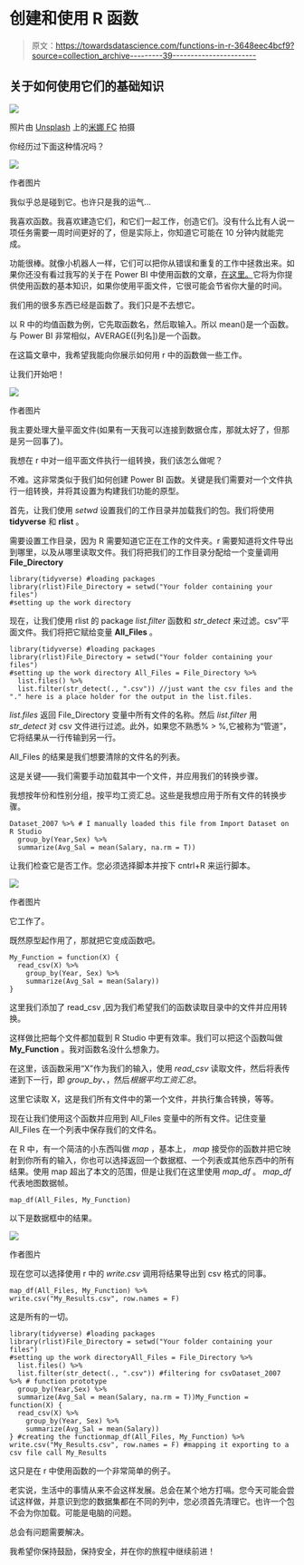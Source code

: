 # 创建和使用 R 函数

> 原文：<https://towardsdatascience.com/functions-in-r-3648eec4bcf9?source=collection_archive---------39----------------------->

## 关于如何使用它们的基础知识

![](img/0aebe95a53504a50192c664157460553.png)

照片由 [Unsplash](https://unsplash.com?utm_source=medium&utm_medium=referral) 上的[米娜 FC](https://unsplash.com/@mina_fc?utm_source=medium&utm_medium=referral) 拍摄

你经历过下面这种情况吗？

![](img/cf07d83a932acd9b0fab5f363dcca8ea.png)

作者图片

我似乎总是碰到它。也许只是我的运气…

我喜欢函数。我喜欢建造它们，和它们一起工作，创造它们。没有什么比有人说一项任务需要一周时间更好的了，但是实际上，你知道它可能在 10 分钟内就能完成。

功能很棒。就像小机器人一样，它们可以把你从错误和重复的工作中拯救出来。如果你还没有看过我写的关于在 Power BI 中使用函数的文章，[在这里。](/functions-in-power-bi-56e9e11e4669?source=friends_link&sk=32f65f6e5196dbd96ed43a53584ad2fc)它将为你提供使用函数的基本知识，如果你使用平面文件，它很可能会节省你大量的时间。

我们用的很多东西已经是函数了。我们只是不去想它。

以 R 中的均值函数为例，它先取函数名，然后取输入。所以 mean()是一个函数。与 Power BI 非常相似，AVERAGE([列名])是一个函数。

在这篇文章中，我希望我能向你展示如何用 r 中的函数做一些工作。

让我们开始吧！

![](img/4521f48cce1fa932ba0a61aa260fc2ec.png)

作者图片

我主要处理大量平面文件(如果有一天我可以连接到数据仓库，那就太好了，但那是另一回事了)。

我想在 r 中对一组平面文件执行一组转换，我们该怎么做呢？

不难。这非常类似于我们如何创建 Power BI 函数。关键是我们需要对一个文件执行一组转换，并将其设置为构建我们功能的原型。

首先，让我们使用 *setwd* 设置我们的工作目录并加载我们的包。我们将使用 **tidyverse** 和 **rlist** 。

需要设置工作目录，因为 R 需要知道它正在工作的文件夹。r 需要知道将文件导出到哪里，以及从哪里读取文件。我们将把我们的工作目录分配给一个变量调用 **File_Directory**

```
library(tidyverse) #loading packages
library(rlist)File_Directory = setwd("Your folder containing your files") 
#setting up the work directory
```

现在，让我们使用 rlist 的 package *list.filter* 函数和 *str_detect* 来过滤。csv”平面文件。我们将把它赋给变量 **All_Files** 。

```
library(tidyverse) #loading packages
library(rlist)File_Directory = setwd("Your folder containing your files") 
#setting up the work directory All_Files = File_Directory %>% 
  list.files() %>% 
  list.filter(str_detect(., ".csv")) //just want the csv files and the "." here is a place holder for the output in the list.files.
```

*list.files* 返回 File_Directory 变量中所有文件的名称。然后 *list.filter* 用 *str_detect* 对 csv 文件进行过滤。此外，如果您不熟悉% > %,它被称为“管道”，它将结果从一行传输到另一行。

All_Files 的结果是我们想要清除的文件名的列表。

这是关键——我们需要手动加载其中一个文件，并应用我们的转换步骤。

我想按年份和性别分组，按平均工资汇总。这些是我想应用于所有文件的转换步骤。

```
Dataset_2007 %>% # I manually loaded this file from Import Dataset on R Studio
  group_by(Year,Sex) %>% 
  summarize(Avg_Sal = mean(Salary, na.rm = T))
```

让我们检查它是否工作。您必须选择脚本并按下 cntrl+R 来运行脚本。

![](img/06869789a7bd9a7f0df2ac69eb34388b.png)

作者图片

它工作了。

既然原型起作用了，那就把它变成函数吧。

```
My_Function = function(X) {
  read_csv(X) %>% 
    group_by(Year, Sex) %>% 
    summarize(Avg_Sal = mean(Salary))
} 
```

这里我们添加了 read_csv ,因为我们希望我们的函数读取目录中的文件并应用转换。

这样做比把每个文件都加载到 R Studio 中更有效率。我们可以把这个函数叫做 **My_Function** 。我对函数名没什么想象力。

在这里，该函数采用“X”作为我们的输入，使用 *read_csv* 读取文件，然后将表传递到下一行，即 *group_by、*，然后*根据平均工资汇总*。

这里它读取 X，这是我们所有文件中的第一个文件，并执行集合转换，等等。

现在让我们使用这个函数并应用到 All_Files 变量中的所有文件。记住变量 All_Files 在一个列表中保存我们的文件名。

在 R 中，有一个简洁的小东西叫做 *map* ，基本上， *map* 接受你的函数并把它映射到你所有的输入，你也可以选择返回一个数据框、一个列表或其他东西中的所有结果。使用 map 超出了本文的范围，但是让我们在这里使用 *map_df* 。 *map_df* 代表地图数据帧。

```
map_df(All_Files, My_Function)
```

以下是数据框中的结果。

![](img/83eef0344e5664da9b309bf93fd4a813.png)

作者图片

现在您可以选择使用 r 中的 *write.csv* 调用将结果导出到 csv 格式的同事。

```
map_df(All_Files, My_Function) %>%
write.csv("My_Results.csv", row.names = F)
```

这是所有的一切。

```
library(tidyverse) #loading packages
library(rlist)File_Directory = setwd("Your folder containing your files") 
#setting up the work directoryAll_Files = File_Directory %>% 
  list.files() %>% 
  list.filter(str_detect(., ".csv")) #filtering for csvDataset_2007 %>% # function prototype
  group_by(Year,Sex) %>% 
  summarize(Avg_Sal = mean(Salary, na.rm = T))My_Function = function(X) {
  read_csv(X) %>% 
    group_by(Year, Sex) %>% 
    summarize(Avg_Sal = mean(Salary))
} #creating the functionmap_df(All_Files, My_Function) %>%
write.csv("My_Results.csv", row.names = F) #mapping it exporting to a csv file call My_Results
```

这只是在 r 中使用函数的一个非常简单的例子。

老实说，生活中的事情从来不会这样发展。总会在某个地方打嗝。您今天可能会尝试这样做，并意识到您的数据集都在不同的列中，您必须首先清理它。也许一个包不会为你加载。可能是电脑的问题。

总会有问题需要解决。

我希望你保持鼓励，保持安全，并在你的旅程中继续前进！